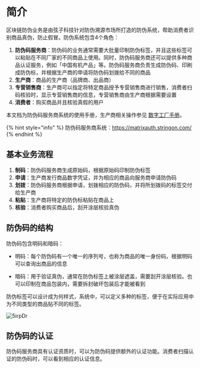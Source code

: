 # 简介

区块链防伪业务是由弦子科技针对防伪溯源市场所打造的防伪系统，帮助消费者识别商品真伪，防止假冒。防伪系统包含4个角色：

1. **防伪码服务商**：防伪码的业务通常需要大批量印制防伪标签，并且这些标签可以粘贴在不同厂家的不同商品上使用。同时，防伪码服务商还可以提供多种商品认证服务，例如「中国有机产品」等。防伪码服务商负责生成防伪码、印刷成防伪标，并根据生产商的申请将防伪码划拨给不同的商品
2. **生产商**：商品的生产商（品牌商、出品商）
3. **专营销售商**：生产商可以指定将特定商品授予专营销售商进行销售，消费者扫码核验时，显示专营销售商的信息，专营销售商由生产商根据需要设置
4. **消费者**：购买商品并且核验真假的用户

本文档为防伪码服务商系统的使用手册，生产商相关操作参见 [数字工厂手册](https://help-matrix.stringon.com/c3/c3-3)。

{% hint style="info" %}
防伪码服务商系统：https://matrixauth.stringon.com/
{% endhint %}

## 基本业务流程

1. **制码**：防伪码服务商生成原始码，根据原始码印制防伪标签
2. **申请**：生产商发行商品数字凭证，并为相应的商品向服务商申请防伪码
3. **划拨**：防伪码服务商根据申请，划拨相应的防伪码，并将所划拨码的标签交付给生产商
4. **粘贴**：生产商将特定的防伪标粘贴在商品上
5. **核验**：消费者购买商品后，刮开涂层核验真伪



## 防伪码的结构

防伪码包含明码和暗码：

- 明码：每个防伪码有一个唯一的序列号，也称为商品的唯一身份码，根据明码可以查询出商品的信息

- 暗码：用于验证真伪，通常在防伪标签上被涂层遮盖，需要刮开涂层核验。也可以印制在商品包装内，需要拆封破坏包装后才能被看到

防伪标签可以设计成为何样式，系统中，可以定义多种的标签，便于在实际应用中为不同类型的商品贴不同的标签。

![5irpDr](http://md.stringon.com/img/Tpsdqw.png)

## 防伪码的认证

防伪码服务商具有认证资质时，可以为防伪码提供额外的认证功能。消费者扫描认证的防伪码时，可以看到相应的认证信息。